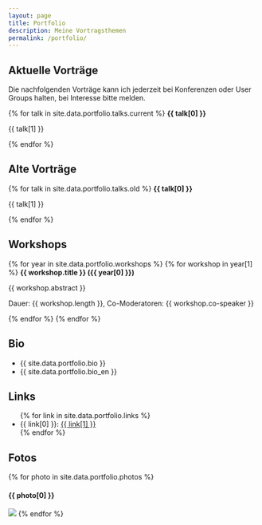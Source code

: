 ```yaml
---
layout: page
title: Portfolio
description: Meine Vortragsthemen
permalink: /portfolio/
---
```


<h2>Aktuelle Vorträge</h2>
Die nachfolgenden Vorträge kann ich jederzeit bei Konferenzen oder User Groups halten, bei Interesse bitte melden.

{% for talk in site.data.portfolio.talks.current %}
<b>{{ talk[0] }}</b>
<p>{{ talk[1] }}</p>
{% endfor %}

<h2>Alte Vorträge</h2>
{% for talk in site.data.portfolio.talks.old %}
<b>{{ talk[0] }}</b>
<p>{{ talk[1] }}</p>
{% endfor %}

<h2>Workshops</h2>
{% for year in site.data.portfolio.workshops %}
  {% for workshop in year[1] %}
<b>{{ workshop.title }} ({{ year[0] }})</b>
<p>{{ workshop.abstract }}</p>
<p>Dauer: {{ workshop.length }}, Co-Moderatoren: {{ workshop.co-speaker }}</p>
  {% endfor %}
{% endfor %}

<h2 id="bio">Bio</h2>
<ul class="talk-list">
<li>{{ site.data.portfolio.bio }}</li>
<li>{{ site.data.portfolio.bio_en }}</li>
</ul>

<h2 id="links">Links</h2>
<ul class="talk-list">
{% for link in site.data.portfolio.links %}
	<li>{{ link[0] }}: <a href="{{ link[1] }}" >{{ link[1] }}</a></li>
{% endfor %}
</ul>

<h2 id="photos">Fotos</h2>
{% for photo in site.data.portfolio.photos %}
<h4>{{ photo[0] }}</h4>
<img src="{{photo[1]}}" />
{% endfor %}
